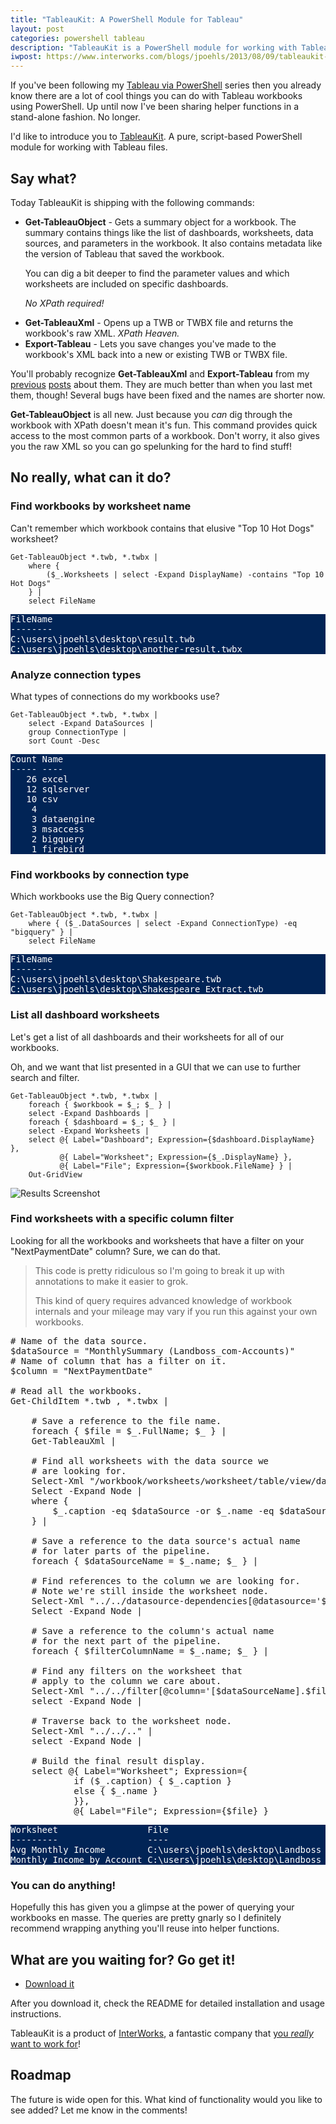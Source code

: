 ```yaml
---
title: "TableauKit: A PowerShell Module for Tableau"
layout: post
categories: powershell tableau
description: "TableauKit is a PowerShell module for working with Tableau files. It is shipping with commands like Get-TableauObject, Get-TableauXml, and Export-Tableau."
iwpost: https://www.interworks.com/blogs/jpoehls/2013/08/09/tableaukit-powershell-module-tableau
---
```


<style>
pre.powershell-result {
	background-color: #012456;
	color: #ffffff;
}
</style>

If you've been following my [Tableau via PowerShell][1] series then you already
know there are a lot of cool things you can do with Tableau workbooks using
PowerShell. Up until now I've been sharing helper functions in a stand-alone
fashion. No longer.

I'd like to introduce you to [TableauKit][2]. A pure, script-based PowerShell
module for working with Tableau files.

## Say what?

Today TableauKit is shipping with the following commands:

<ul>
<li><p><b>Get-TableauObject</b> - Gets a summary object for a workbook. The summary
  contains things like the list of dashboards, worksheets, data sources, and
  parameters in the workbook. It also contains metadata like the version of
  Tableau that saved the workbook.</p>

  <p>You can dig a bit deeper to find the
  parameter values and which worksheets are included on specific dashboards.</p>
  
  <p><i>No XPath required!</i></p>
</li>
<li><b>Get-TableauXml</b> - Opens up a TWB or TWBX file and returns the workbook's
  raw XML. <i>XPath Heaven.</i></li>

<li><b>Export-Tableau</b> - Lets you save changes you've made to the workbook's
  XML back into a new or existing TWB or TWBX file.</li>
</ul>

You'll probably recognize **Get-TableauXml** and **Export-Tableau** from my
[previous][1] [posts][3] about them. They are much better than when you last
met them, though! Several bugs have been fixed and the names are shorter now.

**Get-TableauObject** is all new. Just because you _can_ dig through the
workbook with XPath doesn't mean it's fun. This command provides quick access
to the most common parts of a workbook. Don't worry, it also gives you the raw
XML so you can go spelunking for the hard to find stuff!

## No really, what can it do?

### Find workbooks by worksheet name

Can't remember which workbook contains that elusive "Top 10 Hot Dogs" worksheet?

	Get-TableauObject *.twb, *.twbx |
		where {
			($_.Worksheets | select -Expand DisplayName) -contains "Top 10 Hot Dogs"
		} |
		select FileName

<pre class="powershell-result">
FileName
--------
C:\users\jpoehls\desktop\result.twb
C:\users\jpoehls\desktop\another-result.twbx
</pre>

### Analyze connection types

What types of connections do my workbooks use?

	Get-TableauObject *.twb, *.twbx |
		select -Expand DataSources |
		group ConnectionType |
		sort Count -Desc

<pre class="powershell-result">
Count Name
----- ----
   26 excel
   12 sqlserver
   10 csv
    4
    3 dataengine
    3 msaccess
    2 bigquery
    1 firebird
</pre>

### Find workbooks by connection type

Which workbooks use the Big Query connection?

	Get-TableauObject *.twb, *.twbx |
		where { ($_.DataSources | select -Expand ConnectionType) -eq "bigquery" } |
		select FileName

<pre class="powershell-result">
FileName
--------
C:\users\jpoehls\desktop\Shakespeare.twb
C:\users\jpoehls\desktop\Shakespeare_Extract.twb
</pre>

### List all dashboard worksheets

Let's get a list of all dashboards and their worksheets for all
of our workbooks.

Oh, and we want that list presented in a GUI that we can
use to further search and filter.

	Get-TableauObject *.twb, *.twbx |
		foreach { $workbook = $_; $_ } |
		select -Expand Dashboards |
		foreach { $dashboard = $_; $_ } |
		select -Expand Worksheets |
		select @{ Label="Dashboard"; Expression={$dashboard.DisplayName} },
		       @{ Label="Worksheet"; Expression={$_.DisplayName} },
		       @{ Label="File"; Expression={$workbook.FileName} } |
		Out-GridView

![Results Screenshot]({{site.url}}/assets/forposts/tableaukit1.png "Results Screenshot")

### Find worksheets with a specific column filter

Looking for all the workbooks and worksheets that have a filter
on your "NextPaymentDate" column? Sure, we can do that.

> This code is pretty ridiculous so I'm going to break it up with annotations
> to make it easier to grok.
> 
> This kind of query requires advanced knowledge of workbook internals and
> your mileage may vary if you run this against your own workbooks.

<pre data-language="powershell">
# Name of the data source.
$dataSource = "MonthlySummary (Landboss_com-Accounts)"
# Name of column that has a filter on it.
$column = "NextPaymentDate"

# Read all the workbooks.
Get-ChildItem *.twb , *.twbx |

    # Save a reference to the file name.
    foreach { $file = $_.FullName; $_ } |
    Get-TableauXml |

	# Find all worksheets with the data source we
	# are looking for.
	Select-Xml "/workbook/worksheets/worksheet/table/view/datasources/datasource" |
	Select -Expand Node |
	where {
        $_.caption -eq $dataSource -or $_.name -eq $dataSource
    } |
    
    # Save a reference to the data source's actual name
    # for later parts of the pipeline.
    foreach { $dataSourceName = $_.name; $_	} |
	
	# Find references to the column we are looking for.
	# Note we're still inside the worksheet node.
	Select-Xml "../../datasource-dependencies[@datasource='$dataSourceName']/column-instance[@column='[$column]']" |
	Select -Expand Node |
    
    # Save a reference to the column's actual name
    # for the next part of the pipeline.
    foreach { $filterColumnName = $_.name; $_ } |
	
	# Find any filters on the worksheet that
	# apply to the column we care about.
	Select-Xml "../../filter[@column='[$dataSourceName].$filterColumnName']" |
	select -Expand Node |
	
	# Traverse back to the worksheet node.
	Select-Xml "../../.." |
	select -Expand Node |
	
	# Build the final result display.
	select @{ Label="Worksheet"; Expression={
        	if ($_.caption) { $_.caption }
    		else { $_.name }
			}},
			@{ Label="File"; Expression={$file} } 
</pre>

<pre class="powershell-result">
Worksheet                 File                                       
---------                 ----                                       
Avg Monthly Income        C:\users\jpoehls\desktop\Landboss Income.twb
Monthly Income by Account C:\users\jpoehls\desktop\Landboss Income.twb 
</pre>

### You can do anything!

Hopefully this has given you a glimpse at the power of querying your workbooks
en masse. The queries are pretty gnarly so I definitely recommend wrapping
anything you'll reuse into helper functions.

## What are you waiting for? Go get it!

- [Download it][2]

After you download it, check the README for detailed installation and usage instructions.

TableauKit is a product of [InterWorks](https://www.interworks.com), a fantastic company that
[you _really_ want to work for](https://www.interworks.com/company/careers)!

## Roadmap

The future is wide open for this. What kind of functionality would you like to
see added? Let me know in the comments!

[1]: {{site.url}}/2013/exploring-tableau-workbooks-with-powershell-part-1-opening-workbooks/
[2]: https://www.interworks.com/content/download-tableaukit
[3]: {{site.url}}/2013/tableau-via-powershell-part-2-saving-changes/